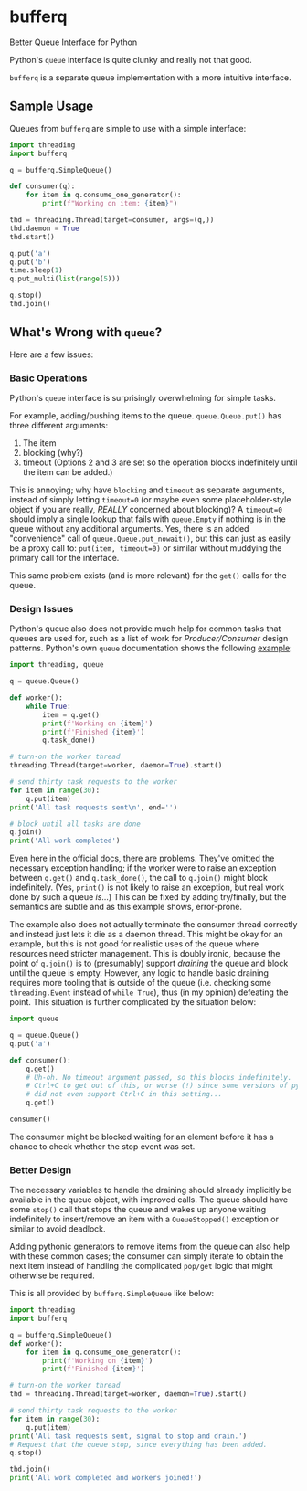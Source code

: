 # bufferq

Better Queue Interface for Python

Python's `queue` interface is quite clunky and really not that good.

`bufferq` is a separate queue implementation with a more intuitive interface.

## Sample Usage

Queues from `bufferq` are simple to use with a simple interface:
```python
import threading
import bufferq

q = bufferq.SimpleQueue()

def consumer(q):
    for item in q.consume_one_generator():
        print(f"Working on item: {item}")

thd = threading.Thread(target=consumer, args=(q,))
thd.daemon = True
thd.start()

q.put('a')
q.put('b')
time.sleep(1)
q.put_multi(list(range(5)))

q.stop()
thd.join()
```

## What's Wrong with `queue`?

Here are a few issues:

### Basic Operations

Python's `queue` interface is surprisingly overwhelming for simple tasks.

For example, adding/pushing items to the queue.
`queue.Queue.put()` has three different arguments:
 1. The item
 2. blocking (why?)
 3. timeout
(Options 2 and 3 are set so the operation blocks indefinitely until the
item can be added.)

This is annoying; why have `blocking` and `timeout` as separate arguments,
instead of simply letting `timeout=0` (or maybe even some placeholder-style
object if you are really, _REALLY_ concerned about blocking)? A `timeout=0`
should imply a single lookup that fails with `queue.Empty` if nothing is in
the queue without any additional arguments.
Yes, there is an added "convenience" call of `queue.Queue.put_nowait()`,
but this can just as easily be a proxy call to: `put(item, timeout=0)` or
similar without muddying the primary call for the interface.

This same problem exists (and is more relevant) for the `get()` calls for
the queue.

### Design Issues

Python's queue also does not provide much help for common tasks that queues
are used for, such as a list of work for _Producer/Consumer_ design patterns.
Python's own `queue` documentation shows the following
[example](https://docs.python.org/3/library/queue.html#queue.Queue.join):
```python
import threading, queue

q = queue.Queue()

def worker():
    while True:
        item = q.get()
        print(f'Working on {item}')
        print(f'Finished {item}')
        q.task_done()

# turn-on the worker thread
threading.Thread(target=worker, daemon=True).start()

# send thirty task requests to the worker
for item in range(30):
    q.put(item)
print('All task requests sent\n', end='')

# block until all tasks are done
q.join()
print('All work completed')
```
Even here in the official docs, there are problems. They've omitted the
necessary exception handling; if the worker were to raise an exception between
`q.get()` and `q.task_done()`, the call to `q.join()` might block indefinitely.
(Yes, `print()` is not likely to raise an exception, but real work done by such
a queue _is_...)
This can be fixed by adding try/finally, but the semantics are subtle and as
this example shows, error-prone.

The example also does not actually terminate the consumer thread correctly and
instead just lets it die as a daemon thread. This might be okay for an example,
but this is not good for realistic uses of the queue where resources need
stricter management. This is doubly ironic, because the point of `q.join()` is
to (presumably) support _draining_ the queue and block until the queue is
empty. However, any logic to handle basic draining requires more tooling that
is outside of the queue (i.e. checking some `threading.Event` instead of
`while True`), thus (in my opinion) defeating the point. This situation is
further complicated by the situation below:
```python
import queue

q = queue.Queue()
q.put('a')

def consumer():
    q.get()
    # Uh-oh. No timeout argument passed, so this blocks indefinitely.
    # Ctrl+C to get out of this, or worse (!) since some versions of python
    # did not even support Ctrl+C in this setting...
    q.get()

consumer()
```
The consumer might be blocked waiting for an element before it has a chance to
check whether the stop event was set.

### Better Design

The necessary variables to handle the draining should already implicitly be
available in the queue object, with improved calls. The queue should have some
`stop()` call that stops the queue and wakes up anyone waiting indefinitely to
insert/remove an item with a `QueueStopped()` exception or similar to avoid
deadlock.

Adding pythonic generators to remove items from the queue can also help with
these common cases; the consumer can simply iterate to obtain the next item
instead of handling the complicated `pop/get` logic that might otherwise be
required.

This is all provided by `bufferq.SimpleQueue` like below:
```python
import threading
import bufferq

q = bufferq.SimpleQueue()
def worker():
	for item in q.consume_one_generator():
        print(f'Working on {item}')
        print(f'Finished {item}')

# turn-on the worker thread
thd = threading.Thread(target=worker, daemon=True).start()

# send thirty task requests to the worker
for item in range(30):
    q.put(item)
print('All task requests sent, signal to stop and drain.')
# Request that the queue stop, since everything has been added.
q.stop()

thd.join()
print('All work completed and workers joined!')
```
